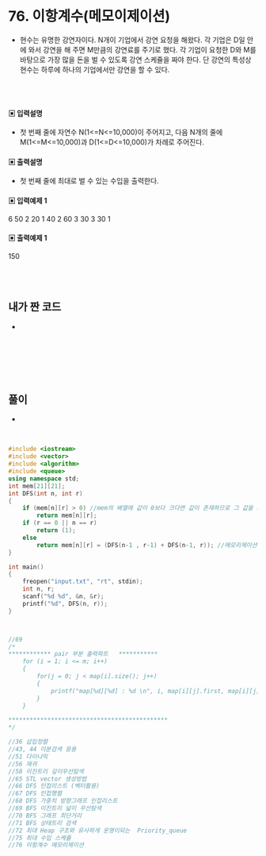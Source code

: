 # 76. 이항계수(메모이제이션)

* 현수는 유명한 강연자이다. N개이 기업에서 강연 요청을 해왔다. 각 기업은 D일 안에 와서 강연을 해 주면 M만큼의 강연료를 주기로 했다.
각 기업이 요청한 D와 M를 바탕으로 가장 많을 돈을 벌 수 있도록 강연 스케쥴을 짜야 한다. 
단 강연의 특성상 현수는 하루에 하나의 기업에서만 강연을 할 수 있다.



<br/>
<br/>

#### ▣ 입력설명

* 첫 번째 줄에 자연수 N(1<=N<=10,000)이 주어지고, 다음 N개의 줄에 M(1<=M<=10,000)과 D(1<=D<=10,000)가 차례로 주어진다.


#### ▣ 출력설명

* 첫 번째 줄에 최대로 벌 수 있는 수입을 출력한다.




#### ▣ 입력예제 1
6
50 2
20 1
40 2
60 3
30 3
30 1





#### ▣ 출력예제 1
150

<br/>
<br/>


## 내가 짠 코드
*

<br/>

```c++


```


<br><br> 

## 풀이
* 

<br/>

```c++
#include <iostream>
#include <vector>
#include <algorithm>
#include <queue>
using namespace std;
int mem[21][21]; 
int	DFS(int n, int r)
{
	if (mem[n][r] > 0) //mem의 배열에 값이 0보다 크다면 값이 존재하므로 그 값을 return해준다. 
		return mem[n][r]; 
	if (r == 0 || n == r)
		return (1);
	else
		return mem[n][r] = (DFS(n-1 , r-1) + DFS(n-1, r)); //메모리제이션 
}

int main()
{
	freopen("input.txt", "rt", stdin);	
	int n, r;
	scanf("%d %d", &n, &r);	
	printf("%d", DFS(n, r));
}



//69
/*
************ pair 부분 출력파트   ***********
 	for (i = 1; i <= m; i++)
	{
		for(j = 0; j < map[i].size(); j++)
		{
			printf("map[%d][%d] : %d \n", i, map[i][j].first, map[i][j].second);
		}
	}

*********************************************
*/

//36 삽입정렬 
//43, 44 이분검색 응용 
//51 다이나믹 
//56 재귀
//58 이진트리 깊이우선탐색 
//65 STL vector 생성방법 
//66 DFS 인접리스트 (벡터활용) 
//67 DFS 인접행렬 
//68 DFS 가중치 방향그래프 인접리스트 
//69 BFS 이진트리 넓이 우선탐색 
//70 BFS 그래프 최단거리 
//71 BFS 상태트리 검색 
//72 최대 Heap 구조와 유사하게 운영이되는  Priority_queue
//75 최대 수입 스케쥴
//76 이항계수 메모리제이션  
```
